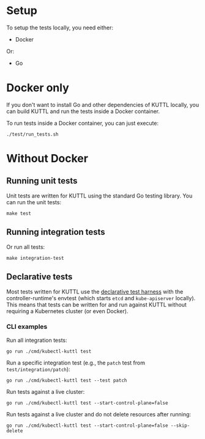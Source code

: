 # Setup

To setup the tests locally, you need either:

* Docker

Or:

* Go

# Docker only

If you don't want to install Go and other dependencies of KUTTL locally, you can build KUTTL and run the tests inside a Docker container.

To run tests inside a Docker container, you can just execute:

`./test/run_tests.sh`


# Without Docker

## Running unit tests

Unit tests are written for KUTTL using the standard Go testing library. You can run the unit tests:

```
make test
```

## Running integration tests

Or run all tests:

```
make integration-test
```

## Declarative tests

Most tests written for KUTTL use the [declarative test harness](https://kuttl.dev) with the controller-runtime's envtest (which starts `etcd` and `kube-apiserver` locally). This means that tests can be written for and run against KUTTL without requiring a Kubernetes cluster (or even Docker).

### CLI examples

Run all integration tests:

```
go run ./cmd/kubectl-kuttl test
```

Run a specific integration test (e.g., the `patch` test from `test/integration/patch`):

```
go run ./cmd/kubectl-kuttl test --test patch
```

Run tests against a live cluster:

```
go run ./cmd/kubectl-kuttl test --start-control-plane=false
```

Run tests against a live cluster and do not delete resources after running:

```
go run ./cmd/kubectl-kuttl test --start-control-plane=false --skip-delete
```
